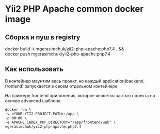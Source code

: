 # Yii2 PHP Apache common docker image

## Сборка и пуш в registry
docker build -t mgerasimchuk/yii2-php-apache:php7.4 . &&\
docker push mgerasimchuk/yii2-php-apache:php7.4

## Как использовать
В контейнер маунтим весь проект, но каждый application(backend, frontend)
запускается в своем отдельном контейнере.

На примере frontend приложения, которое является частью проекта на основе advanced шаблона:
```
docker run \
-v <YOUR-YII2-PROJECT-PATH>:/app \
-p 80:80 \
-e APACHE_INDEX_PHP_DIRECTORY="/app/frontend/web" \
mgerasimchuk/yii2-php-apache:php7.4
```
